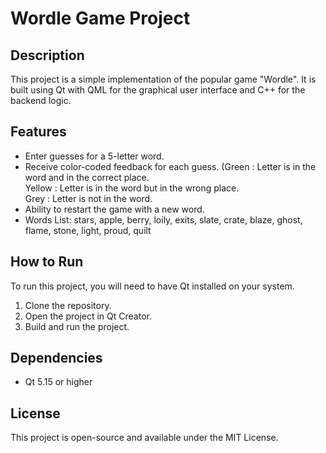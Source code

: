 # Wordle Game Project

## Description
This project is a simple implementation of the popular game "Wordle". It is built using Qt with QML for the graphical user interface and C++ for the backend logic.

## Features
- Enter guesses for a 5-letter word.
- Receive color-coded feedback for each guess.
(Green   : Letter is in the word and in the correct place.   
                                                Yellow  : Letter is in the word but in the wrong place.  
                                                Grey    : Letter is not in the word.
- Ability to restart the game with a new word.
- Words List: stars, apple, berry, loily, exits, slate, crate, blaze, ghost, flame, stone, light, proud, quilt
## How to Run
To run this project, you will need to have Qt installed on your system.
1. Clone the repository.
2. Open the project in Qt Creator.
3. Build and run the project.

## Dependencies
- Qt 5.15 or higher

## License
This project is open-source and available under the MIT License.
